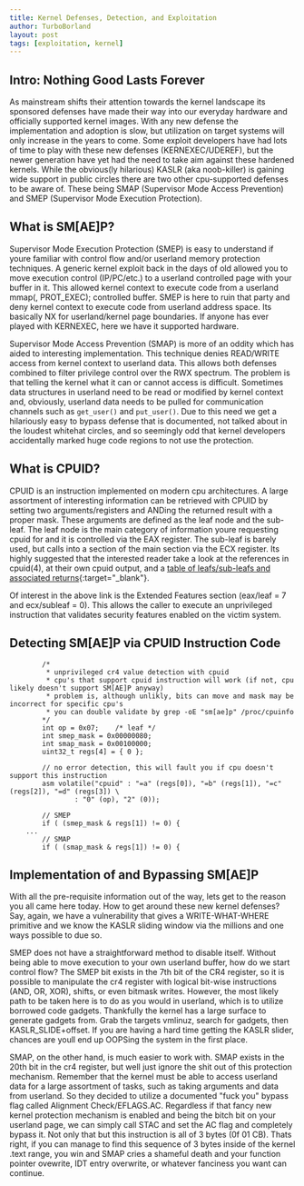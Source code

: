 ```yaml
---
title: Kernel Defenses, Detection, and Exploitation
author: TurboBorland
layout: post
tags: [exploitation, kernel]
---
```


## Intro: Nothing Good Lasts Forever ##
As mainstream shifts their attention towards the kernel landscape its sponsored defenses have made their way into our everyday hardware and officially supported kernel images. With any new defense the implementation and adoption is slow, but utilization on target systems will only increase in the years to come. Some exploit developers have had lots of time to play with these new defenses (KERNEXEC/UDEREF), but the newer generation have yet had the need to take aim against these hardened kernels. While the obvious(ly hilarious) KASLR (aka noob-killer) is gaining wide support in public circles there are two other cpu-supported defenses to be aware of. These being SMAP (Supervisor Mode Access Prevention) and SMEP (Supervisor Mode Execution Protection).

## What is SM[AE]P? ##
Supervisor Mode Execution Protection (SMEP) is easy to understand if youre familiar with control flow and/or userland memory protection techniques. A generic kernel exploit back in the days of old allowed you to move execution control (IP/PC/etc.) to a userland controlled page with your buffer in it. This allowed kernel context to execute code from a userland mmap(, PROT_EXEC); controlled buffer. SMEP is here to ruin that party and deny kernel context to execute code from userland address space. Its basically NX for userland/kernel page boundaries. If anyone has ever played with KERNEXEC, here we have it supported hardware.

Supervisor Mode Access Prevention (SMAP) is more of an oddity which has aided to interesting implementation. This technique denies READ/WRITE access from kernel context to userland data. This allows both defenses combined to filter privilege control over the RWX spectrum. The problem is that telling the kernel what it can or cannot access is difficult. Sometimes data structures in userland need to be read or modified by kernel context and, obviously, userland data needs to be pulled for communication channels such as ```get_user()``` and ```put_user()```. Due to this need we get a hilariously easy to bypass defense that is documented, not talked about in the loudest whitehat circles, and so seemingly odd that kernel developers accidentally marked huge code regions to not use the protection.

## What is CPUID? ##
CPUID is an instruction implemented on modern cpu architectures. A large assortment of interesting information can be retrieved with CPUID by setting two arguments/registers and ANDing the returned result with a proper mask. These arguments are defined as the leaf node and the sub-leaf. The leaf node is the main category of information youre requesting cpuid for and it is controlled via the EAX register. The sub-leaf is barely used, but calls into a section of the main section via the ECX register. Its highly suggested that the interested reader take a look at the references in cpuid(4), at their own cpuid output, and a [table of leafs/sub-leafs and associated returns](
https://en.wikipedia.org/wiki/CPUID){:target="_blank"}.


Of interest in the above link is the Extended Features section (eax/leaf = 7 and ecx/subleaf = 0). This allows the caller to execute an unprivileged instruction that validates security features enabled on the victim system.

## Detecting SM[AE]P via CPUID Instruction Code ##
```
        /* 
         * unprivileged cr4 value detection with cpuid
         * cpu's that support cpuid instruction will work (if not, cpu likely doesn't support SM[AE]P anyway)
         * problem is, although unlikly, bits can move and mask may be incorrect for specific cpu's
         * you can double validate by grep -oE "sm[ae]p" /proc/cpuinfo
        */
        int op = 0x07;    /* leaf */
        int smep_mask = 0x00000080;
        int smap_mask = 0x00100000;
        uint32_t regs[4] = { 0 };

        // no error detection, this will fault you if cpu doesn't support this instruction 
        asm volatile("cpuid" : "=a" (regs[0]), "=b" (regs[1]), "=c" (regs[2]), "=d" (regs[3]) \
                : "0" (op), "2" (0));

        // SMEP
        if ( (smep_mask & regs[1]) != 0) {
	...
        // SMAP
        if ( (smap_mask & regs[1]) != 0) {
```

## Implementation of and Bypassing SM[AE]P ##

With all the pre-requisite information out of the way, lets get to the reason you all came here today. How to get around these new kernel defenses? Say, again, we have a vulnerability that gives a WRITE-WHAT-WHERE primitive and we know the KASLR sliding window via the millions and one ways possible to due so.

SMEP does not have a straightforward method to disable itself. Without being able to move execution to your own userland buffer, how do we start control flow? The SMEP bit exists in the 7th bit of the CR4 register, so it is possible to manipulate the cr4 register with logical bit-wise instructions (AND, OR, XOR), shifts, or even bitmask writes. However, the most likely path to be taken here is to do as you would in userland, which is to utilize borrowed code gadgets. Thankfully the kernel has a large surface to generate gadgets from. Grab the targets vmlinuz, search for gadgets, then KASLR_SLIDE+offset. If you are having a hard time getting the KASLR slider, chances are youll end up OOPSing the system in the first place.

SMAP, on the other hand, is much easier to work with. SMAP exists in the 20th bit in the cr4 register, but well just ignore the shit out of this protection mechanism. Remember that the kernel must be able to access userland data for a large assortment of tasks, such as taking arguments and data from userland. So they decided to utilize a documented "fuck you" bypass flag called Alignment Check/EFLAGS.AC. Regardless if that fancy new kernel protection mechanism is enabled and being the bitch bit on your userland page, we can simply call STAC and set the AC flag and completely bypass it. Not only that but this instruction is all of 3 bytes (0f 01 CB). Thats right, if you can manage to find this sequence of 3 bytes inside of the kernel .text range, you win and SMAP cries a shameful death and your function pointer ovewrite, IDT entry overwrite, or whatever fanciness you want can continue.
